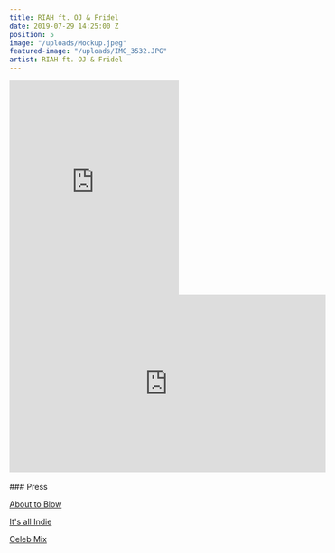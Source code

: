 ```yaml
---
title: RIAH ft. OJ & Fridel
date: 2019-07-29 14:25:00 Z
position: 5
image: "/uploads/Mockup.jpeg"
featured-image: "/uploads/IMG_3532.JPG"
artist: RIAH ft. OJ & Fridel
---
```


<iframe src="https://open.spotify.com/embed/album/6QZ9icabtPbmJeYisqLHlW" width="300" height="380" frameborder="0" allowtransparency="true" allow="encrypted-media"></iframe>

<iframe width="560" height="315" src="https://www.youtube.com/embed/UMm9g5r0M9w" frameborder="0" allow="accelerometer; autoplay; encrypted-media; gyroscope; picture-in-picture" allowfullscreen></iframe>
<br><br>
### Press

[About to Blow](http://www.abouttoblow.com/riah-knight-oj-fridel-share-will-roam/)

[It's all Indie](http://www.itsallindie.com/2019/04/oj-fridel-work-with-riah-knight-on-i.html)

[Celeb Mix](https://celebmix.com/exclusive-riah-knight-talks-i-will-roam-for-international-romani-day/)